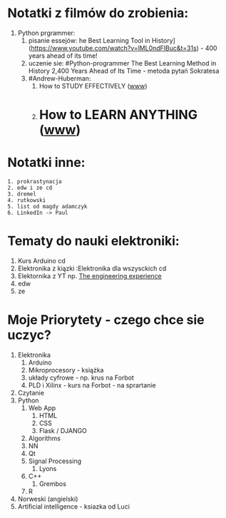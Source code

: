 # Notatki z filmów do zrobienia:
1. Python prgrammer:
	1. pisanie essejów: he Best Learning Tool in History](https://www.youtube.com/watch?v=lML0ndFlBuc&t=31s) - 400 years ahead of its time!
	2. uczenie sie: #Python-programmer The Best Learning Method in History 2,400 Years Ahead of Its Time - metoda pytań Sokratesa
	3. #Andrew-Huberman:
		1. How to STUDY EFFECTIVELY ([www](https://www.youtube.com/watch?v=Ffh_6VkO0W8))
		2. # How to LEARN ANYTHING ([www](https://www.youtube.com/watch?v=I2dm72OuK6M))
		
		
	   
# Notatki inne:
	1. prokrastynacja
	2. edw i ze cd
	3. dremel
	4. rutkowski
	5. list od magdy adamczyk
	6. LinkedIn -> Paul

# Tematy do nauki elektroniki:
1. Kurs Arduino cd
2. Elektronika z kiązki :Elektronika dla wszysckich cd
3. Elektornika z YT np. [The engineering experience](https://www.youtube.com/@TheEngineeringExperienceYT)
4. edw 
5. ze


# Moje Priorytety - czego chce sie uczyc?
1. Elektronika
	1. Arduino
	2. Mikroprocesory - książka
	3. układy cyfrowe - np. krus na Forbot
	4. PLD i Xilinx - kurs na Forbot - na sprartanie
2. Czytanie
3. Python 
	1. Web App
		1. HTML
		2. CSS
		3. Flask / DJANGO
	2. Algorithms
	3. NN
	4. Qt
	5. Signal Processing
		1. Lyons
	6. C++
		1. Grembos
	7. R
4. Norweski (angielski)
5. Artificial intelligence - ksiazka od Luci